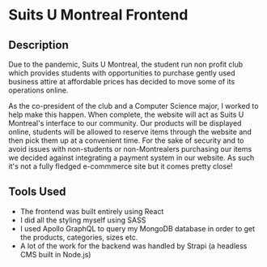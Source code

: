 # Suits U Montreal Frontend

## Description
Due to the pandemic, Suits U Montreal, the student run non profit club which provides students with opportunities to purchase gently used business attire at affordable prices has decided to move some of its operations online.

As the co-president of the club and a Computer Science major, I worked to help make this happen. When complete, the website will act as Suits U Montreal's interface to our community. Our products will be displayed online, students will be allowed to reserve items through the website and then pick them up at a convenient time. For the sake of security and to avoid issues with non-students or non-Montrealers purchasing our items we decided against integrating a payment system in our website. As such it's not a fully fledged e-commmerce site but it comes pretty close!

## Tools Used
- The frontend was built entirely using React
- I did all the styling myself using SASS
- I used Apollo GraphQL to query my MongoDB database in order to get the products, categories, sizes etc.
- A lot of the work for the backend was handled by Strapi (a headless CMS built in Node.js)